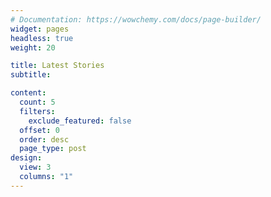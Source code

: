 ```yaml
---
# Documentation: https://wowchemy.com/docs/page-builder/
widget: pages
headless: true
weight: 20

title: Latest Stories
subtitle:

content:
  count: 5
  filters:
    exclude_featured: false
  offset: 0
  order: desc
  page_type: post
design:
  view: 3
  columns: "1"
---
```

